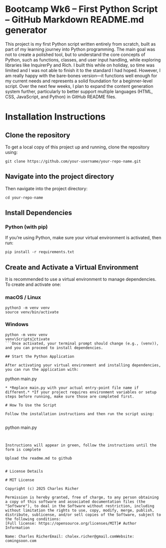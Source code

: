# Bootcamp Wk6 – First Python Script – GitHub Markdown README.md generator 
 
This project is my first Python script written entirely from scratch, built as part of my learning journey into Python programming. The main goal was not to create a polished tool, but to understand the core concepts of Python, such as functions, classes, and user input handling, while exploring libraries like InquirerPy and Rich.
I built this while on holiday, so time was limited and I was not able to finish it to the standard I had hoped. However, I am really happy with the bare-bones version—it functions well enough for my current needs and represents a solid foundation for a beginner-level script.
Over the next few weeks, I plan to expand the content generation system further, particularly to better support multiple languages (HTML, CSS, JavaScript, and Python) in GitHub README files.
# Installation Instructions

## Clone the repository

To get a local copy of this project up and running, clone the repository using:

```
git clone https://github.com/your-username/your-repo-name.git
```

## Navigate into the project directory

Then navigate into the project directory:

```
cd your-repo-name
```

## Install Dependencies

### Python (with pip)
If you’re using Python, make sure your virtual environment is activated, then run:

```
pip install -r requirements.txt
```

## Create and Activate a Virtual Environment

It is recommended to use a virtual environment to manage dependencies. To create and activate one:
### macOS / Linux
```
python3 -m venv venv
source venv/bin/activate
```
### Windows
```
python -m venv venv
venv\Scriptsctivate
```Once activated, your terminal prompt should change (e.g., (venv)), and you can proceed to install dependencies.

## Start the Python Application

After activating your virtual environment and installing dependencies, you can run the application with:
```
python main.py
```
* *Replace main.py with your actual entry-point file name if different.* *If your project requires environment variables or setup steps before running, make sure those are completed first.

# How To Use the Script

Follow the installation instructions and then run the script using:


```
python main.py
```


Instructions will appear in green, follow the instructions until the form is complete

Upload the readme.md to github


# License Details

# MIT License

Copyright (c) 2025 Charles Richer

Permission is hereby granted, free of charge, to any person obtaining a copy of this software and associated documentation files (the "Software"), to deal in the Software without restriction, including without limitation the rights to use, copy, modify, merge, publish, distribute, sublicense, and/or sell copies of the Software, subject to the following conditions:
[Full license: https://opensource.org/licenses/MIT]# Author Information

Name: Charles RicherEmail: chalex.richer@gmail.comWebsite: comingsoon.com